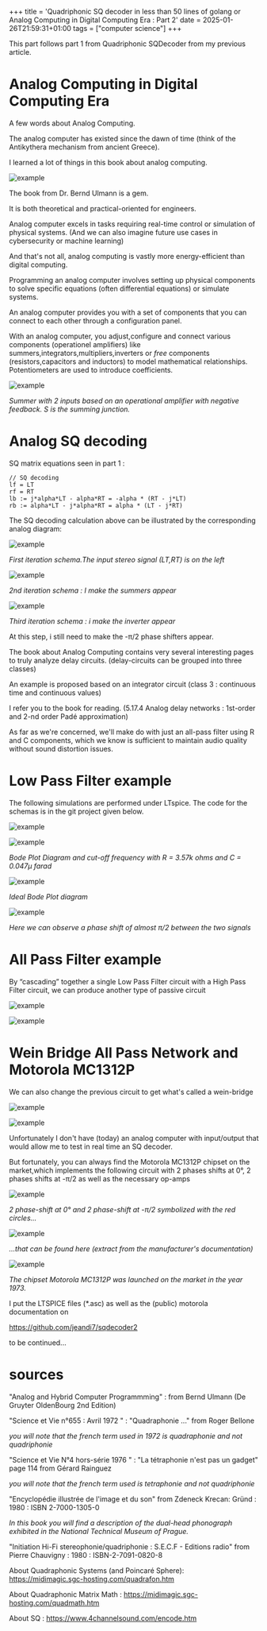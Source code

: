 +++
title = 'Quadriphonic SQ decoder in less than 50 lines of golang or Analog Computing in Digital Computing Era : Part 2'
date = 2025-01-26T21:59:31+01:00
tags = ["computer science"]
+++

This part follows part 1 from Quadriphonic SQDecoder from my previous article.

# Analog Computing in Digital Computing Era

A few words about Analog Computing.

The analog computer has existed since the dawn of time (think of the Antikythera mechanism from ancient Greece).

I learned a lot of things in this book about analog computing.

![example](./images/analogAndHybrid-M.png)

The book from Dr. Bernd Ulmann is a gem.

It is both theoretical and practical-oriented for engineers. 

Analog computer excels in tasks requiring real-time control or simulation of physical systems. (And we can also imagine future use cases in cybersecurity or machine learning)

And that's not all, analog computing is vastly more energy-efficient than digital computing. 

Programming an analog computer involves setting up physical components to solve specific equations (often differential equations) or 
simulate systems. 

An analog computer provides you with a set of components that you can connect to each other through a configuration panel.

With an analog computer, you adjust,configure and connect various components (operationel amplifiers) like summers,integrators,multipliers,inverters  or *free* components (resistors,capacitors and inductors) to model mathematical relationships. Potentiometers are used to introduce coefficients.

![example](./images/summer-M.png)

*Summer with 2 inputs based on an operational amplifier with negative feedback. S is the summing junction.*


# Analog SQ decoding

SQ matrix equations seen in part 1 : 

```
// SQ decoding
lf = LT 
rf = RT
lb := j*alpha*LT - alpha*RT = -alpha * (RT - j*LT)
rb := alpha*LT - j*alpha*RT = alpha * (LT - j*RT)
```
The SQ decoding calculation above can be illustrated by the corresponding analog diagram:

![example](./images/circuit1m.png)

*First iteration schema.The input stereo signal (LT,RT) is on the left*

![example](./images/circuit2m.png)

*2nd iteration schema : I make the summers appear*

![example](./images/circuit3m.png)

*Third iteration schema : i make the inverter appear*

At this step, i still need to make the -π/2 phase shifters appear.

The book about Analog Computing contains very several interesting pages to truly analyze delay circuits. (delay-circuits can be grouped into three classes)

An example is proposed based on an integrator circuit (class 3 : continuous time and continuous values)

I refer you to the book for reading. (5.17.4 Analog delay networks : 1st-order and 2-nd order Padé approximation)

As far as we're concerned, we'll make do with just an all-pass filter using R and C components, which we know is sufficient to maintain audio quality without sound distortion issues.

# Low Pass Filter example 

The following simulations are performed under LTspice. The code for the schemas is in the git project given below.

![example](./images/LTspice1m.png)

![example](./images/LTspice4.png)

*Bode Plot Diagram and cut-off frequency with R = 3.57k ohms  and C = 0.047µ farad*

![example](./images/LTspice5.png)

*Ideal Bode Plot diagram*

![example](./images/LTspice6m.png)

*Here we can observe a phase shift of almost π/2 between the two signals*

# All Pass Filter example 

By “cascading” together a single Low Pass Filter circuit with a High Pass Filter circuit, we can produce another type of passive circuit

![example](./images/LTspice-7Bm.png)


![example](./images/LTspice-7AC.png)

# Wein Bridge All Pass Network and Motorola MC1312P

We can also change the previous circuit to get what's called a wein-bridge

![example](./images/wienbridge.png)

![example](./images/wienbridge3.png)

Unfortunately I don't have (today) an analog computer with input/output that would allow me to test in real time an SQ decoder.

But fortunately, you can always find the Motorola MC1312P chipset on the market,which implements the following circuit with 2 phases shifts at 0°, 2 phases shifts at -π/2 as well as the   necessary op-amps

![example](./images/circuit4m.png)

*2 phase-shift at 0° and 2 phase-shift at -π/2 symbolized with the red circles...*

![example](./images/motorola1312P-2.png)

*...that can be found here (extract from the manufacturer's documentation)*

![example](./images/mc1312P.png)

*The chipset Motorola MC1312P was launched on the market in the year 1973.*

I put the LTSPICE files (*.asc) as well as the (public) motorola documentation on 

https://github.com/jeandi7/sqdecoder2

to be continued...

# sources

"Analog and Hybrid Computer Programmming" : from Bernd Ulmann (De Gruyter OldenBourg 2nd Edition)

"Science et Vie n°655 : Avril 1972 " : "Quadraphonie ..." from Roger Bellone

*you will note that the french term used in 1972 is quadraphonie and not quadriphonie*

"Science et Vie N°4 hors-série 1976 " : "La tétraphonie n'est pas un gadget" page 114 from Gérard Rainguez

*you will note that the french term used is tetraphonie and not quadriphonie*

"Encyclopédie illustrée de l'image et du son" from Zdeneck Krecan: Gründ : 1980 : ISBN 2-7000-1305-0

*In this book you will find a description of the _dual-head_ phonograph exhibited in the National Technical Museum of Prague.*

"Initiation Hi-Fi stereophonie/quadriphonie : S.E.C.F - Editions radio" from Pierre Chauvigny  : 1980 : ISBN-2-7091-0820-8

About Quadraphonic Systems (and Poincaré Sphere): https://midimagic.sgc-hosting.com/quadrafon.htm

About Quadraphonic Matrix Math : https://midimagic.sgc-hosting.com/quadmath.htm

About SQ :  https://www.4channelsound.com/encode.htm

